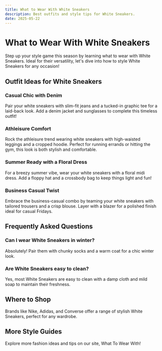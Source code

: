 ```yaml
---
title: What to Wear With White Sneakers
description: Best outfits and style tips for White Sneakers.
date: 2025-05-22
---
```


# What to Wear With White Sneakers

Step up your style game this season by learning what to wear with White Sneakers. Ideal for their versatility, let's dive into how to style White Sneakers for any occasion!

## Outfit Ideas for White Sneakers

### Casual Chic with Denim
Pair your white sneakers with slim-fit jeans and a tucked-in graphic tee for a laid-back look. Add a denim jacket and sunglasses to complete this timeless outfit!

### Athleisure Comfort
Rock the athleisure trend wearing white sneakers with high-waisted leggings and a cropped hoodie. Perfect for running errands or hitting the gym, this look is both stylish and comfortable.

### Summer Ready with a Floral Dress
For a breezy summer vibe, wear your white sneakers with a floral midi dress. Add a floppy hat and a crossbody bag to keep things light and fun!

### Business Casual Twist
Embrace the business-casual combo by teaming your white sneakers with tailored trousers and a crisp blouse. Layer with a blazer for a polished finish ideal for casual Fridays.

## Frequently Asked Questions

### Can I wear White Sneakers in winter?
Absolutely! Pair them with chunky socks and a warm coat for a chic winter look.

### Are White Sneakers easy to clean?
Yes, most White Sneakers are easy to clean with a damp cloth and mild soap to maintain their freshness.

## Where to Shop

Brands like Nike, Adidas, and Converse offer a range of stylish White Sneakers, perfect for any wardrobe.

## More Style Guides

Explore more fashion ideas and tips on our site, What To Wear With!